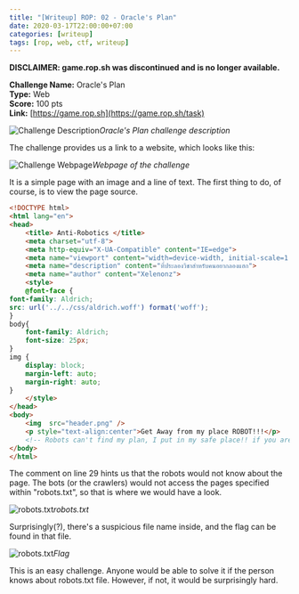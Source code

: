 ```yaml
---
title: "[Writeup] ROP: 02 - Oracle's Plan"
date: 2020-03-17T22:00:00+07:00
categories: [writeup]
tags: [rop, web, ctf, writeup]
---
```


**DISCLAIMER: game.rop.sh was discontinued and is no longer available.**

**Challenge Name:** Oracle's Plan  
**Type:** Web  
**Score:** 100 pts  
**Link:** [https://game.rop.sh](https://game.rop.sh/task) 

![Challenge Description](/images/rop/02/rop_02_challenge.png)*Oracle's Plan challenge description*

<!--more-->

The challenge provides us a link to a website, which looks like this:

![Challenge Webpage](/images/rop/02/rop_02_webpage.png)*Webpage of the challenge*

It is a simple page with an image and a line of text. The first thing to do, of course, is to view the page source.

```html
<!DOCTYPE html>
<html lang="en">
<head>
	<title> Anti-Robotics </title>
    <meta charset="utf-8">
    <meta http-equiv="X-UA-Compatible" content="IE=edge">
    <meta name="viewport" content="width=device-width, initial-scale=1.0">
    <meta name="description" content="ที่ประลองวิชาสำหรับคนอยากลองแฮก">
    <meta name="author" content="Xelenonz">
	<style>
	@font-face {
font-family: Aldrich;
src: url('../../css/aldrich.woff') format('woff');
}
body{
	font-family: Aldrich;
	font-size: 25px;
}
img {
    display: block;
    margin-left: auto;
    margin-right: auto;
}
	</style>
</head>
<body>
	<img  src="header.png" />
	<p style="text-align:center">Get Away from my place ROBOT!!!</p>
	<!-- Robots can't find my plan, I put in my safe place!! if you are human you will know-->
</body>
</html>
```

The comment on line 29 hints us that the robots would not know about the page. The bots (or the crawlers) would not access the pages specified within "robots.txt", so that is where we would have a look.

![robots.txt](/images/rop/02/rop_02_robots.png)*robots.txt*

Surprisingly(?), there's a suspicious file name inside, and the flag can be found in that file.

![robots.txt](/images/rop/02/rop_02_flag.png)*Flag*

This is an easy challenge. Anyone would be able to solve it if the person knows about robots.txt file. However, if not, it would be surprisingly hard.
